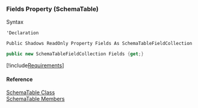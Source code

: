 ﻿### Fields Property (SchemaTable)

Syntax

```vbnet
'Declaration

Public Shadows ReadOnly Property Fields As SchemaTableFieldCollection
```

```csharp
public new SchemaTableFieldCollection Fields {get;}
```

[!include[Requirements](../partials/requirements.md)]

#### Reference

[SchemaTable Class](fcSDK~FChoice.Foundation.Clarify.Schema.SchemaTable.md)  
[SchemaTable Members](fcSDK~FChoice.Foundation.Clarify.Schema.SchemaTable_members.md)
